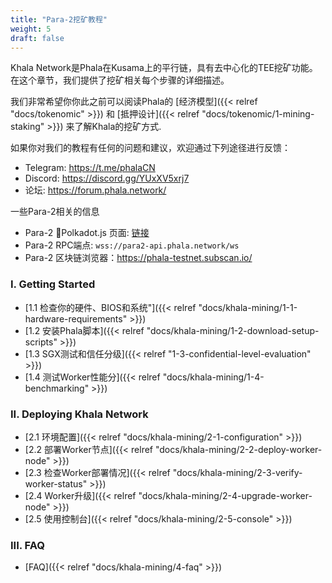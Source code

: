 ```yaml
---
title: "Para-2挖矿教程"
weight: 5
draft: false
---
```


Khala Network是Phala在Kusama上的平行链，具有去中心化的TEE挖矿功能。在这个章节，我们提供了挖矿相关每个步骤的详细描述。

我们非常希望你你此之前可以阅读Phala的 [经济模型]({{< relref "docs/tokenomic" >}}) 和 [抵押设计]({{< relref "docs/tokenomic/1-mining-staking" >}}) 来了解Khala的挖矿方式.

如果你对我们的教程有任何的问题和建议，欢迎通过下列途径进行反馈：
- Telegram: https://t.me/phalaCN
- Discord: https://discord.gg/YUxXV5xrj7
- 论坛: https://forum.phala.network/

一些Para-2相关的信息
- Para-2 Polkadot.js 页面: [链接](https://polkadot.js.org/apps/?rpc=wss%3A%2F%2Fpara2-api.phala.network%2Fws#/explorer)
- Para-2 RPC端点: `wss://para2-api.phala.network/ws`
- Para-2 区块链浏览器：<https://phala-testnet.subscan.io/>
  
### I. Getting Started

- [1.1 检查你的硬件、BIOS和系统"]({{< relref "docs/khala-mining/1-1-hardware-requirements" >}})
- [1.2 安装Phala脚本]({{< relref "docs/khala-mining/1-2-download-setup-scripts" >}})
- [1.3 SGX测试和信任分级]({{< relref "1-3-confidential-level-evaluation" >}})
- [1.4 测试Worker性能分]({{< relref "docs/khala-mining/1-4-benchmarking" >}})

### II. Deploying Khala Network

- [2.1 环境配置]({{< relref "docs/khala-mining/2-1-configuration" >}})
- [2.2 部署Worker节点]({{< relref "docs/khala-mining/2-2-deploy-worker-node" >}})
- [2.3 检查Worker部署情况]({{< relref "docs/khala-mining/2-3-verify-worker-status" >}})
- [2.4 Worker升级]({{< relref "docs/khala-mining/2-4-upgrade-worker-node" >}})
- [2.5 使用控制台]({{< relref "docs/khala-mining/2-5-console" >}})


### III. FAQ

- [FAQ]({{< relref "docs/khala-mining/4-faq" >}})
